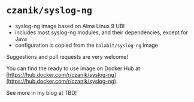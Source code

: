 # `czanik/syslog-ng`
 * syslog-ng image based on Alma Linux 9 UBI
 * includes most syslog-ng modules, and their dependencies, except for Java
 * configuration is copied from the ```balabit/syslog-ng``` image

Suggestions and pull requests are very welcome!

You can find the ready to use image on Docker Hub at [https://hub.docker.com/r/czanik/syslog-ng](https://hub.docker.com/r/czanik/syslog-ng).

See more in my blog at TBD!

